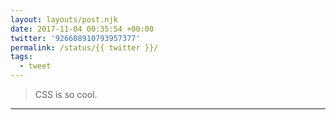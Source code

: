 ```yaml
---
layout: layouts/post.njk
date: 2017-11-04 00:35:54 +00:00
twitter: '926608910793957377'
permalink: /status/{{ twitter }}/
tags: 
  - tweet
---
```


> CSS is so cool.

---

